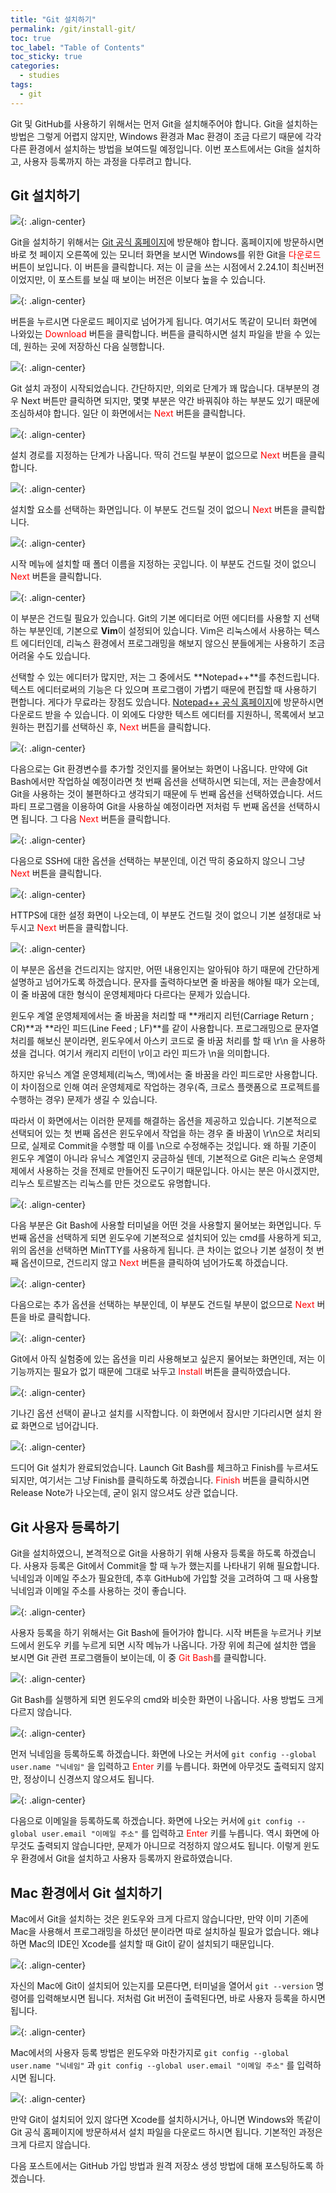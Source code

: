 ```yaml
---
title: "Git 설치하기"
permalink: /git/install-git/
toc: true
toc_label: "Table of Contents"
toc_sticky: true
categories:
  - studies
tags:
  - git
---
```


Git 및 GitHub를 사용하기 위해서는 먼저 Git을 설치해주어야 합니다. Git을 설치하는 방법은 그렇게 어렵지 않지만, Windows 환경과 Mac 환경이 조금 다르기 때문에 각각 다른 환경에서 설치하는 방법을 보여드릴 예정입니다. 이번 포스트에서는 Git을 설치하고, 사용자 등록까지 하는 과정을 다루려고 합니다.

## Git 설치하기

![](https://github.com/JoonsuRyu/images/blob/master/Git/001/01.png?raw=true){: .align-center}

Git을 설치하기 위해서는 [Git 공식 홈페이지](https://git-scm.com/)에 방문해야 합니다. 홈페이지에 방문하시면 바로 첫 페이지 오른쪽에 있는 모니터 화면을 보시면 Windows를 위한 Git을 <span style="color:red">다운로드</span> 버튼이 보입니다. 이 버튼을 클릭합니다. 저는 이 글을 쓰는 시점에서 2.24.1이 최신버전이었지만, 이 포스트를 보실 때 보이는 버전은 이보다 높을 수 있습니다.

![](https://github.com/JoonsuRyu/images/blob/master/Git/001/02.png?raw=true){: .align-center}

버튼을 누르시면 다운로드 페이지로 넘어가게 됩니다. 여기서도 똑같이 모니터 화면에 나와있는 <span style="color:red">Download</span> 버튼을 클릭합니다. 버튼을 클릭하시면 설치 파일을 받을 수 있는데, 원하는 곳에 저장하신 다음 실행합니다.

![](https://github.com/JoonsuRyu/images/blob/master/Git/001/03.png?raw=true){: .align-center}

Git 설치 과정이 시작되었습니다. 간단하지만, 의외로 단계가 꽤 많습니다. 대부분의 경우 Next 버튼만 클릭하면 되지만, 몇몇 부분은 약간 바꿔줘야 하는 부분도 있기 때문에 조심하셔야 합니다. 일단 이 화면에서는 <span style="color:red">Next</span> 버튼을 클릭합니다.

![](https://github.com/JoonsuRyu/images/blob/master/Git/001/04.png?raw=true){: .align-center}

설치 경로를 지정하는 단계가 나옵니다. 딱히 건드릴 부분이 없으므로 <span style="color:red">Next</span> 버튼을 클릭합니다.

![](https://github.com/JoonsuRyu/images/blob/master/Git/001/05.png?raw=true){: .align-center}

설치할 요소를 선택하는 화면입니다. 이 부분도 건드릴 것이 없으니 <span style="color:red">Next</span> 버튼을 클릭합니다.

![](https://github.com/JoonsuRyu/images/blob/master/Git/001/06.png?raw=true){: .align-center}

시작 메뉴에 설치할 때 폴더 이름을 지정하는 곳입니다. 이 부분도 건드릴 것이 없으니 <span style="color:red">Next</span> 버튼을 클릭합니다.

![](https://github.com/JoonsuRyu/images/blob/master/Git/001/07.png?raw=true){: .align-center}

이 부분은 건드릴 필요가 있습니다. Git의 기본 에디터로 어떤 에디터를 사용할 지 선택하는 부분인데, 기본으로 **Vim**이 설정되어 있습니다. Vim은 리눅스에서 사용하는 텍스트 에디터인데, 리눅스 환경에서 프로그래밍을 해보지 않으신 분들에게는 사용하기 조금 어려울 수도 있습니다.

선택할 수 있는 에디터가 많지만, 저는 그 중에서도 **Notepad++**를 추천드립니다. 텍스트 에디터로써의 기능은 다 있으며 프로그램이 가볍기 때문에 편집할 때 사용하기 편합니다. 게다가 무료라는 장점도 있습니다. [Notepad++ 공식 홈페이지](https://notepad-plus-plus.org/downloads/)에 방문하시면 다운로드 받을 수 있습니다. 이 외에도 다양한 텍스트 에디터를 지원하니, 목록에서 보고 원하는 편집기를 선택하신 후, <span style="color:red">Next</span> 버튼을 클릭합니다.

![](https://github.com/JoonsuRyu/images/blob/master/Git/001/08.png?raw=true){: .align-center}

다음으로는 Git 환경변수를 추가할 것인지를 물어보는 화면이 나옵니다. 만약에 Git Bash에서만 작업하실 예정이라면 첫 번째 옵션을 선택하시면 되는데, 저는 콘솔창에서 Git을 사용하는 것이 불편하다고 생각되기 때문에 두 번째 옵션을 선택하였습니다. 서드 파티 프로그램을 이용하여 Git을 사용하실 예정이라면 저처럼 두 번째 옵션을 선택하시면 됩니다. 그 다음 <span style="color:red">Next</span> 버튼을 클릭합니다.

![](https://github.com/JoonsuRyu/images/blob/master/Git/001/09.png?raw=true){: .align-center}

다음으로 SSH에 대한 옵션을 선택하는 부분인데, 이건 딱히 중요하지 않으니 그냥 <span style="color:red">Next</span> 버튼을 클릭합니다.

![](https://github.com/JoonsuRyu/images/blob/master/Git/001/10.png?raw=true){: .align-center}

HTTPS에 대한 설정 화면이 나오는데, 이 부분도 건드릴 것이 없으니 기본 설정대로 놔두시고 <span style="color:red">Next</span> 버튼을 클릭합니다.

![](https://github.com/JoonsuRyu/images/blob/master/Git/001/11.png?raw=true){: .align-center}

이 부분은 옵션을 건드리지는 않지만, 어떤 내용인지는 알아둬야 하기 때문에 간단하게 설명하고 넘어가도록 하겠습니다. 문자를 출력하다보면 줄 바꿈을 해야될 때가 오는데, 이 줄 바꿈에 대한 형식이 운영체제마다 다르다는 문제가 있습니다.

윈도우 계열 운영체제에서는 줄 바꿈을 처리할 때 **캐리지 리턴(Carriage Return ; CR)**과 **라인 피드(Line Feed ; LF)**를 같이 사용합니다. 프로그래밍으로 문자열 처리를 해보신 분이라면, 윈도우에서 아스키 코드로 줄 바꿈 처리를 할 때 \r\n 을 사용하셨을 겁니다. 여기서 캐리지 리턴이 \r이고 라인 피드가 \n을 의미합니다.

하지만 유닉스 계열 운영체제(리눅스, 맥)에서는 줄 바꿈을 라인 피드로만 사용합니다. 이 차이점으로 인해 여러 운영체제로 작업하는 경우(즉, 크로스 플랫폼으로 프로젝트를 수행하는 경우) 문제가 생길 수 있습니다.

따라서 이 화면에서는 이러한 문제를 해결하는 옵션을 제공하고 있습니다. 기본적으로 선택되어 있는 첫 번째 옵션은 윈도우에서 작업을 하는 경우 줄 바꿈이 \r\n으로 처리되므로, 실제로 Commit을 수행할 때 이를 \n으로 수정해주는 것입니다. 왜 하필 기준이 윈도우 계열이 아니라 유닉스 계열인지 궁금하실 텐데, 기본적으로 Git은 리눅스 운영체제에서 사용하는 것을 전제로 만들어진 도구이기 때문입니다. 아시는 분은 아시겠지만, 리누스 토르발즈는 리눅스를 만든 것으로도 유명합니다.

![](https://github.com/JoonsuRyu/images/blob/master/Git/001/12.png?raw=true){: .align-center}

다음 부분은 Git Bash에 사용할 터미널을 어떤 것을 사용할지 물어보는 화면입니다. 두 번째 옵션을 선택하게 되면 윈도우에 기본적으로 설치되어 있는 cmd를 사용하게 되고, 위의 옵션을 선택하면 MinTTY를 사용하게 됩니다. 큰 차이는 없으나 기본 설정이 첫 번째 옵션이므로, 건드리지 않고 <span style="color:red">Next</span> 버튼을 클릭하여 넘어가도록 하겠습니다.

![](https://github.com/JoonsuRyu/images/blob/master/Git/001/13.png?raw=true){: .align-center}

다음으로는 추가 옵션을 선택하는 부분인데, 이 부분도 건드릴 부분이 없으므로 <span style="color:red">Next</span> 버튼을 바로 클릭합니다.

![](https://github.com/JoonsuRyu/images/blob/master/Git/001/14.png?raw=true){: .align-center}

Git에서 아직 실험중에 있는 옵션을 미리 사용해보고 싶은지 물어보는 화면인데, 저는 이 기능까지는 필요가 없기 때문에 그대로 놔두고 <span style="color:red">Install</span> 버튼을 클릭하였습니다.

![](https://github.com/JoonsuRyu/images/blob/master/Git/001/15.png?raw=true){: .align-center}

기나긴 옵션 선택이 끝나고 설치를 시작합니다. 이 화면에서 잠시만 기다리시면 설치 완료 화면으로 넘어갑니다.

![](https://github.com/JoonsuRyu/images/blob/master/Git/001/16.png?raw=true){: .align-center}

드디어 Git 설치가 완료되었습니다. Launch Git Bash를 체크하고 Finish를 누르셔도 되지만, 여기서는 그냥 Finish를 클릭하도록 하겠습니다. <span style="color:red">Finish</span> 버튼을 클릭하시면 Release Note가 나오는데, 굳이 읽지 않으셔도 상관 없습니다.

## Git 사용자 등록하기

Git을 설치하였으니, 본격적으로 Git을 사용하기 위해 사용자 등록을 하도록 하겠습니다. 사용자 등록은 Git에서 Commit을 할 때 누가 했는지를 나타내기 위해 필요합니다. 닉네임과 이메일 주소가 필요한데, 추후 GitHub에 가입할 것을 고려하여 그 때 사용할 닉네임과 이메일 주소를 사용하는 것이 좋습니다.

![](https://github.com/JoonsuRyu/images/blob/master/Git/001/17.png?raw=true){: .align-center}

사용자 등록을 하기 위해서는 Git Bash에 들어가야 합니다. 시작 버튼을 누르거나 키보드에서 윈도우 키를 누르게 되면 시작 메뉴가 나옵니다. 가장 위에 최근에 설치한 앱을 보시면 Git 관련 프로그램들이 보이는데, 이 중 <span style="color:red">Git Bash</span>를 클릭합니다.

![](https://github.com/JoonsuRyu/images/blob/master/Git/001/18.png?raw=true){: .align-center}

Git Bash를 실행하게 되면 윈도우의 cmd와 비슷한 화면이 나옵니다. 사용 방법도 크게 다르지 않습니다.

![](https://github.com/JoonsuRyu/images/blob/master/Git/001/19.png?raw=true){: .align-center}

먼저 닉네임을 등록하도록 하겠습니다. 화면에 나오는 커서에 `git config --global user.name "닉네임"` 을 입력하고 <span style="color:red">Enter</span> 키를 누릅니다. 화면에 아무것도 출력되지 않지만, 정상이니 신경쓰지 않으셔도 됩니다.

![](https://github.com/JoonsuRyu/images/blob/master/Git/001/20.png?raw=true){: .align-center}

다음으로 이메일을 등록하도록 하겠습니다. 화면에 나오는 커서에 `git config --global user.email "이메일 주소"` 를 입력하고 <span style="color:red">Enter</span> 키를 누릅니다. 역시 화면에 아무것도 출력되지 않습니다만, 문제가 아니므로 걱정하지 않으셔도 됩니다. 이렇게 윈도우 환경에서 Git을 설치하고 사용자 등록까지 완료하였습니다.

## Mac 환경에서 Git 설치하기

Mac에서 Git을 설치하는 것은 윈도우와 크게 다르지 않습니다만, 만약 이미 기존에 Mac을 사용해서 프로그래밍을 하셨던 분이라면 따로 설치하실 필요가 없습니다. 왜냐하면 Mac의 IDE인 Xcode를 설치할 때 Git이 같이 설치되기 때문입니다.

![](https://github.com/JoonsuRyu/images/blob/master/Git/001/21.png?raw=true){: .align-center}

자신의 Mac에 Git이 설치되어 있는지를 모른다면, 터미널을 열어서 `git --version` 명령어를 입력해보시면 됩니다. 저처럼 Git 버전이 출력된다면, 바로 사용자 등록을 하시면 됩니다.

![](https://github.com/JoonsuRyu/images/blob/master/Git/001/22.png?raw=true){: .align-center}

Mac에서의 사용자 등록 방법은 윈도우와 마찬가지로 `git config --global user.name "닉네임"` 과 `git config --global user.email "이메일 주소"` 를 입력하시면 됩니다.

![](https://github.com/JoonsuRyu/images/blob/master/Git/001/23.png?raw=true){: .align-center}

만약 Git이 설치되어 있지 않다면 Xcode를 설치하시거나, 아니면 Windows와 똑같이 Git 공식 홈페이지에 방문하셔서 설치 파일을 다운로드 하시면 됩니다. 기본적인 과정은 크게 다르지 않습니다.

다음 포스트에서는 GitHub 가입 방법과 원격 저장소 생성 방법에 대해 포스팅하도록 하겠습니다.